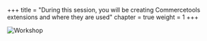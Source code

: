 +++
title = "During this session, you will be creating Commercetools extensions and where they are used"
chapter = true
weight = 1
+++

![Workshop](/images/logo.png)
